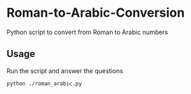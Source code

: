 # Roman-to-Arabic-Conversion
Python script to convert from Roman to Arabic numbers

## Usage
Run the script and answer the questions

```{shell}
python ./roman_arabic.py
```

